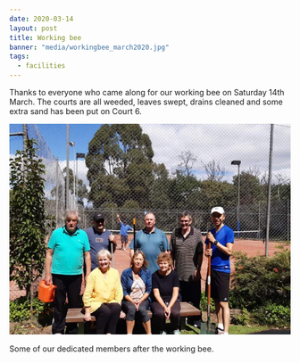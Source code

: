 ```yaml
---
date: 2020-03-14
layout: post
title: Working bee
banner: "media/workingbee_march2020.jpg"
tags:
  - facilities
---
```


Thanks to everyone who came along for our working bee on Saturday 14th March. The courts are all weeded, leaves swept, drains cleaned and some extra sand has been put on Court 6.

![](/media/workingbee_march2020.jpg)

Some of our dedicated members after the working bee.
